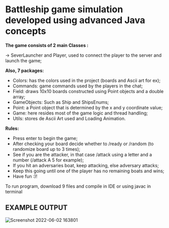 # Battleship game simulation developed using advanced Java concepts

**The game consists of 2 main Classes :**

-> SeverLauncher and Player, used to connect the player to the server and launch the game;

**Also, 7 packages:**
- Colors: has the colors used in the project (boards and Ascii art for ex); 
- Commands: game commands used by the players in the chat;
- Field: draws 10x10 boards constructed using Point objects and a double array;
- GameObjects: Such as Ship and ShipsEnums;
- Point: a Point object that is determined by the x and y coordinate value;
- Game: here resides most of the game logic and thread handling;
- Utils: stores de Ascii Art used and Loading Animation.
  
**Rules:**
- Press enter to begin the game;
- After checking your board decide whether to /ready or /random (to randomize board up to 3 times); 
- See if you are the attacker, in that case /attack using a letter and a number (/attack A 5 for example);
- If you hit an adversaries boat, keep attacking, else adversary attacks;
- Keep this going until one of the player has no remaining boats and wins;
- Have fun :)!

To run program, download 9 files and compile in IDE or using javac in terminal

## EXAMPLE OUTPUT

![Screenshot 2022-06-02 163801](https://user-images.githubusercontent.com/103672168/171674503-8bb2a5f7-1402-4c07-833d-7c1a709ea338.png)
